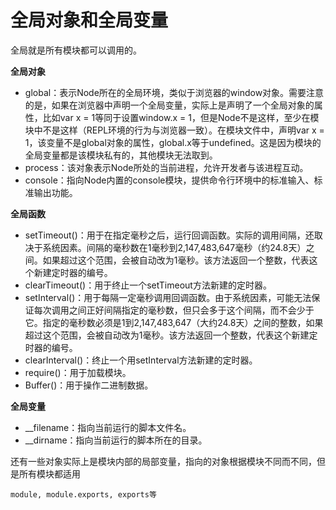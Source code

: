 # 全局对象和全局变量

全局就是所有模块都可以调用的。

**全局对象**

* global：表示Node所在的全局环境，类似于浏览器的window对象。需要注意的是，如果在浏览器中声明一个全局变量，实际上是声明了一个全局对象的属性，比如var x = 1等同于设置window.x = 1，但是Node不是这样，至少在模块中不是这样（REPL环境的行为与浏览器一致）。在模块文件中，声明var x = 1，该变量不是global对象的属性，global.x等于undefined。这是因为模块的全局变量都是该模块私有的，其他模块无法取到。
* process：该对象表示Node所处的当前进程，允许开发者与该进程互动。
* console：指向Node内置的console模块，提供命令行环境中的标准输入、标准输出功能。

**全局函数**

* setTimeout()：用于在指定毫秒之后，运行回调函数。实际的调用间隔，还取决于系统因素。间隔的毫秒数在1毫秒到2,147,483,647毫秒（约24.8天）之间。如果超过这个范围，会被自动改为1毫秒。该方法返回一个整数，代表这个新建定时器的编号。
* clearTimeout()：用于终止一个setTimeout方法新建的定时器。
* setInterval()：用于每隔一定毫秒调用回调函数。由于系统因素，可能无法保证每次调用之间正好间隔指定的毫秒数，但只会多于这个间隔，而不会少于它。指定的毫秒数必须是1到2,147,483,647（大约24.8天）之间的整数，如果超过这个范围，会被自动改为1毫秒。该方法返回一个整数，代表这个新建定时器的编号。
* clearInterval()：终止一个用setInterval方法新建的定时器。
* require()：用于加载模块。
* Buffer()：用于操作二进制数据。

**全局变量**

* __filename：指向当前运行的脚本文件名。
* __dirname：指向当前运行的脚本所在的目录。

还有一些对象实际上是模块内部的局部变量，指向的对象根据模块不同而不同，但是所有模块都适用

    module, module.exports, exports等